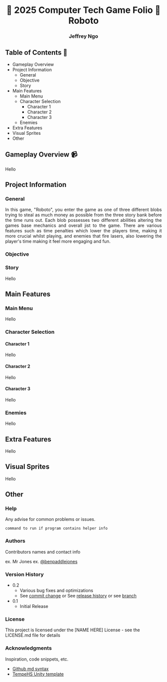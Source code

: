 # <h1 align=center> :minidisc: 2025 Computer Tech Game Folio :minidisc: <br/> Roboto

<h3 align=center> Jeffrey Ngo

## Table of Contents :abacus:

- Gameplay Overview
- Project Information
   - General
   - Objective
   - Story
- Main Features
   - Main Menu
   - Character Selection
      - Character 1
      - Character 2
      - Character 3
   - Enemies
- Extra Features
- Visual Sprites
- Other

## Gameplay Overview :video_camera:

Hello

## Project Information

### General

<p align="justify"> In this game, "Roboto", you enter the game as one of three different blobs trying to steal as much money as possible from the three story bank before the time runs out. Each blob possesses two different abilities altering the games base mechanics and overall jist to the game. There are various features such as time penalties which lower the players time, making it more crucial whilst playing, and enemies that fire lasers, also lowering the player's time making it feel more engaging and fun. 

### Objective

<p align="justify"> 

### Story

Hello

## Main Features

### Main Menu

Hello

### Character Selection

#### Character 1

Hello

#### Character 2

Hello

#### Character 3

Hello

### Enemies

Hello

## Extra Features

Hello

## Visual Sprites

Hello

## Other

### Help

Any advise for common problems or issues.
```
command to run if program contains helper info
```

### Authors

Contributors names and contact info

ex. Mr Jones
ex. [@benpaddlejones](https://github.com/benpaddlejones)

### Version History

* 0.2
    * Various bug fixes and optimizations
    * See [commit change]() or See [release history]() or see [branch]()
* 0.1
    * Initial Release

### License

This project is licensed under the [NAME HERE] License - see the LICENSE.md file for details

### Acknowledgments

Inspiration, code snippets, etc.
* [Github md syntax](https://docs.github.com/en/get-started/writing-on-github/getting-started-with-writing-and-formatting-on-github/basic-writing-and-formatting-syntax)
* [TempeHS Unity template](https://github.com/TempeHS/TempeHS_Unity_DevContainer)
